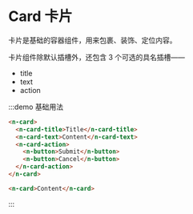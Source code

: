 # Card 卡片

卡片是基础的容器组件，用来包裹、装饰、定位内容。

卡片组件除默认插槽外，还包含 3 个可选的具名插槽——

+ title
+ text
+ action

:::demo 基础用法

```html
<n-card>
  <n-card-title>Title</n-card-title>
  <n-card-text>Content</n-card-text>
  <n-card-action>
    <n-button>Submit</n-button>
    <n-button>Cancel</n-button>
  </n-card-action>
</n-card>

<n-card>Content</n-card>
```

:::